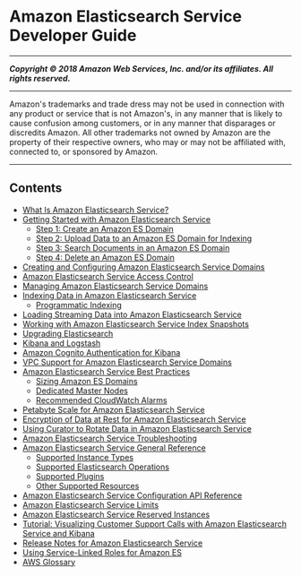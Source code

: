 # Amazon Elasticsearch Service Developer Guide

-----
*****Copyright &copy; 2018 Amazon Web Services, Inc. and/or its affiliates. All rights reserved.*****

-----
Amazon's trademarks and trade dress may not be used in 
     connection with any product or service that is not Amazon's, 
     in any manner that is likely to cause confusion among customers, 
     or in any manner that disparages or discredits Amazon. All other 
     trademarks not owned by Amazon are the property of their respective
     owners, who may or may not be affiliated with, connected to, or 
     sponsored by Amazon.

-----
## Contents
+ [What Is Amazon Elasticsearch Service?](what-is-amazon-elasticsearch-service.md)
+ [Getting Started with Amazon Elasticsearch Service](es-gsg.md)
   + [Step 1: Create an Amazon ES Domain](es-gsg-create-domain.md)
   + [Step 2: Upload Data to an Amazon ES Domain for Indexing](es-gsg-upload-data.md)
   + [Step 3: Search Documents in an Amazon ES Domain](es-gsg-search.md)
   + [Step 4: Delete an Amazon ES Domain](es-gsg-deleting.md)
+ [Creating and Configuring Amazon Elasticsearch Service Domains](es-createupdatedomains.md)
+ [Amazon Elasticsearch Service Access Control](es-ac.md)
+ [Managing Amazon Elasticsearch Service Domains](es-managedomains.md)
+ [Indexing Data in Amazon Elasticsearch Service](es-indexing.md)
   + [Programmatic Indexing](es-indexing-programmatic.md)
+ [Loading Streaming Data into Amazon Elasticsearch Service](es-aws-integrations.md)
+ [Working with Amazon Elasticsearch Service Index Snapshots](es-managedomains-snapshots.md)
+ [Upgrading Elasticsearch](es-version-migration.md)
+ [Kibana and Logstash](es-kibana.md)
+ [Amazon Cognito Authentication for Kibana](es-cognito-auth.md)
+ [VPC Support for Amazon Elasticsearch Service Domains](es-vpc.md)
+ [Amazon Elasticsearch Service Best Practices](aes-bp.md)
   + [Sizing Amazon ES Domains](sizing-domains.md)
   + [Dedicated Master Nodes](es-managedomains-dedicatedmasternodes.md)
   + [Recommended CloudWatch Alarms](cloudwatch-alarms.md)
+ [Petabyte Scale for Amazon Elasticsearch Service](petabyte-scale.md)
+ [Encryption of Data at Rest for Amazon Elasticsearch Service](encryption-at-rest.md)
+ [Using Curator to Rotate Data in Amazon Elasticsearch Service](curator.md)
+ [Amazon Elasticsearch Service Troubleshooting](aes-handling-errors.md)
+ [Amazon Elasticsearch Service General Reference](aes-genref.md)
   + [Supported Instance Types](aes-supported-instance-types.md)
   + [Supported Elasticsearch Operations](aes-supported-es-operations.md)
   + [Supported Plugins](aes-supported-plugins.md)
   + [Other Supported Resources](aes-supported-resources.md)
+ [Amazon Elasticsearch Service Configuration API Reference](es-configuration-api.md)
+ [Amazon Elasticsearch Service Limits](aes-limits.md)
+ [Amazon Elasticsearch Service Reserved Instances](aes-ri.md)
+ [Tutorial: Visualizing Customer Support Calls with Amazon Elasticsearch Service and Kibana](es-walkthrough.md)
+ [Release Notes for Amazon Elasticsearch Service](release-notes.md)
+ [Using Service-Linked Roles for Amazon ES](slr-es.md)
+ [AWS Glossary](glossary.md)